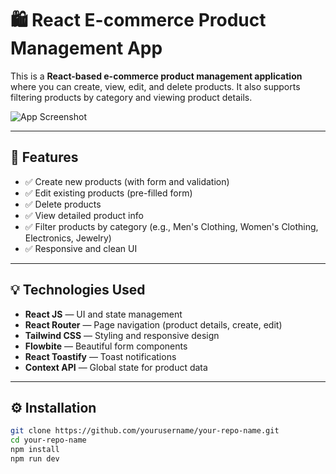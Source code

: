 # 🛍️ React E-commerce Product Management App

This is a **React-based e-commerce product management application** where you can create, view, edit, and delete products. It also supports filtering products by category and viewing product details.

![App Screenshot](./screenshot.png)

---

## 🚀 Features

- ✅ Create new products (with form and validation)
- ✅ Edit existing products (pre-filled form)
- ✅ Delete products
- ✅ View detailed product info
- ✅ Filter products by category (e.g., Men's Clothing, Women's Clothing, Electronics, Jewelry)
- ✅ Responsive and clean UI

---

## 💡 Technologies Used

- **React JS** — UI and state management
- **React Router** — Page navigation (product details, create, edit)
- **Tailwind CSS** — Styling and responsive design
- **Flowbite** — Beautiful form components
- **React Toastify** — Toast notifications
- **Context API** — Global state for product data

---

## ⚙️ Installation

```bash
git clone https://github.com/yourusername/your-repo-name.git
cd your-repo-name
npm install
npm run dev
